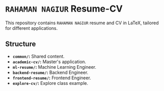 # `RAHAMAN NAGIUR` Resume-CV

This repository contains `RAHAMAN NAGIUR` resume and CV in LaTeX, tailored for different applications.

## Structure

- **`common/`:** Shared content.
- **`academic-cv/`:** Master's application.
- **`ml-resume/`:** Machine Learning Engineer.
- **`backend-resume/`:** Backend Engineer.
- **`frontend-resume/`:** Frontend Engineer.
- **`explore-cv/`:** Explore class example.

<!-- ```
Resume-CV/
├── common/
│   ├── header.tex
│   ├── education.tex
│   ├── projects.tex
│   ├── skills.tex
│   ├── publications.bib
│   └── style.sty
├── academic-cv/
│   ├── cv-academic.tex
│   └── references.bib
├── ml-resume/
│   ├── resume-ml.tex
│   └── skills-ml.tex
├── backend-resume/
│   ├── resume-backend.tex
│   └── skills-backend.tex
├── frontend-resume/
│   ├── resume-frontend.tex
│   └── skills-frontend.tex
├── explore-cv/
│   └── cv-explore.tex
├── README.md
└── .gitignore
``` -->
